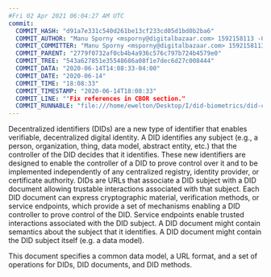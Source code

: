 ```yaml
---
#Fri 02 Apr 2021 06:04:27 AM UTC
commit:
  COMMIT_HASH: "d91a7e331c540d261be13cf233cd05d1bd0b2ba6"
  COMMIT_AUTHOR: "Manu Sporny <msporny@digitalbazaar.com> 1592158113 -0400"
  COMMIT_COMMITTER: "Manu Sporny <msporny@digitalbazaar.com> 1592158113 -0400"
  COMMIT_PARENT: "2779f0732af0cb4b4a936c576c797b724b4579e0"
  COMMIT_TREE: "543a627851e35548686a08f1e7dec6d27c008444"
  COMMIT_DATA: "2020-06-14T14:08:33-04:00"
  COMMIT_DATE: "2020-06-14"
  COMMIT_TIME: "18:08:33"
  COMMIT_TIMESTAMP: "2020-06-14T18:08:33"
  COMMIT_LINE: ""Fix references in CBOR section."
  COMMIT_RUNNABLE: "file:///home/ewelton/Desktop/I/did-biometrics/did-core-dataset/analysis/gitinfo/d91a7e331c540d261be13cf233cd05d1bd0b2ba6/snapshot/index.html"
---
```


<section id="abstract">
<p>
<a>Decentralized identifiers</a> (DIDs) are a new type of identifier that
enables verifiable, decentralized digital identity. A <a>DID</a> identifies any
subject (e.g., a person, organization, thing, data model, abstract entity, etc.)
that the controller of the <a>DID</a> decides that it identifies. These new
identifiers are designed to enable the controller of a <a>DID</a> to prove
control over it and to be implemented independently of any centralized registry,
identity provider, or certificate authority. <a>DID</a>s are URLs that associate
a <a>DID subject</a> with a <a>DID document</a> allowing trustable interactions
associated with that subject. Each <a>DID document</a> can express cryptographic
material, verification methods, or <a>service endpoints</a>, which provide a set
of mechanisms enabling a <a>DID controller</a> to prove control of the
<a>DID</a>. <a>Service endpoints</a> enable trusted interactions associated with
the <a>DID subject</a>. A <a>DID document</a> might contain semantics about the
subject that it identifies. A <a>DID document</a> might contain the <a>DID
subject</a> itself (e.g. a data model).
    </p>
<p>
This document specifies a common data model, a URL format, and a set of
operations for <a>DIDs</a>, <a>DID documents</a>, and <a>DID methods</a>.
    </p>
</section>
